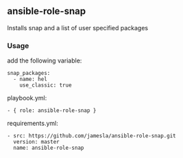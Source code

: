 ## ansible-role-snap

Installs snap and a list of user specified packages

### Usage

add the following variable:
```
snap_packages:
  - name: hel
    use_classic: true
```
playbook.yml:
```
- { role: ansible-role-snap }
```

requirements.yml:
```
- src: https://github.com/jamesla/ansible-role-snap.git
  version: master
  name: ansible-role-snap
```
